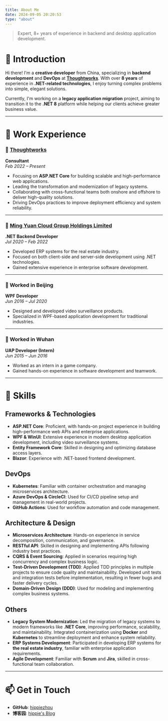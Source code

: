 ```yaml
---
title: About Me
date: 2024-09-05 20:20:53
type: "about"
---
```


> Expert, 8+ years of experience in backend and desktop application development.

# 👋 Introduction

Hi there! I'm a **creative developer** from China, specializing in **backend development** and **DevOps** at **[Thoughtworks](https://www.thoughtworks.com/)**. With over **8 years** of experience in **.NET-related technologies**, I enjoy turning complex problems into simple, elegant solutions.

Currently, I'm working on a **legacy application migration** project, aiming to transition it to the **.NET 8** platform while helping our clients achieve greater business value.

---

# 💼 Work Experience

### 🏢 [Thoughtworks](https://www.thoughtworks.com/)

**Consultant**  
_Feb 2022 – Present_

- Focusing on **ASP.NET Core** for building scalable and high-performance web applications.
- Leading the transformation and modernization of legacy systems.
- Collaborating with cross-functional teams both onshore and offshore to deliver high-quality solutions.
- Driving DevOps practices to improve deployment efficiency and system reliability.

---

### 🏢 [Ming Yuan Cloud Group Holdings Limited](https://www.mingyuanyun.com/)

**.NET Backend Developer**  
_Jul 2020 – Feb 2022_

- Developed ERP systems for the real estate industry.
- Focused on both client-side and server-side development using .NET technologies.
- Gained extensive experience in enterprise software development.

---

### 🏢 Worked in Beijing

**WPF Developer**  
_Jun 2016 – Jul 2020_

- Designed and developed video surveillance products.
- Specialized in WPF-based application development for traditional industries.

---

### 🏢 Worked in Wuhan

**UAP Developer (Intern)**  
_Jun 2015 – Jun 2016_

- Worked as an intern in a game company.
- Gained hands-on experience in software development and teamwork.

---

<!--

# 🚀 What I'm Doing Now

# 🏅 Certifications

- **Certified Kubernetes Administrator (CKA)**
  Credential ID: [Your Credential ID]
  Issued by CNCF in **[Year]**

---

# 🎓 Education

- **2012 – 2016**: Anyang Normal University
  **Bachelor's Degree in Software Engineering**

---

-->

# 🌟 Skills

## **Frameworks & Technologies**

- **ASP.NET Core**: Proficient, with hands-on project experience in building high-performance web APIs and enterprise applications.
- **WPF & WinUI**: Extensive experience in modern desktop application development, including video surveillance systems.
- **Entity Framework Core**: Skilled in designing and optimizing database access layers.
- **Blazor**: Experience with .NET-based frontend development.

## **DevOps**

- **Kubernetes**: Familiar with container orchestration and managing microservices architecture.
- **Azure DevOps & CircleCI**: Used for CI/CD pipeline setup and management in real-world projects.
- **GitHub Actions**: Used for workflow automation and code management.

## **Architecture & Design**

- **Microservices Architecture**: Hands-on experience in service decomposition, communication, and governance.
- **RESTful API**: Skilled in designing and implementing APIs following industry best practices.
- **CQRS & Event Sourcing**: Applied in scenarios requiring high concurrency and complex business logic.
- **Test-Driven Development (TDD)**: Applied TDD principles in multiple projects to ensure code quality and maintainability. Developed unit tests and integration tests before implementation, resulting in fewer bugs and faster delivery cycles.
- **Domain-Driven Design (DDD)**: Used for modeling and implementing complex business systems.

## **Others**

- **Legacy System Modernization**: Led the migration of legacy systems to modern frameworks like **.NET Core**, improving performance, scalability, and maintainability. Integrated containerization using **Docker** and **Kubernetes** to streamline deployment and enhance system reliability.
- **ERP Systems Development**: Participated in developing ERP systems for **the real estate industry**, familiar with enterprise application requirements.
- **Agile Development**: Familiar with **Scrum** and **Jira**, skilled in cross-functional team collaboration.

---

# 📫 Get in Touch

- **GitHub**: [hippiezhou](https://github.com/hippiezhou)
- **博客园**: [hippie's Blog](https://www.cnblogs.com/hippiezhou)
